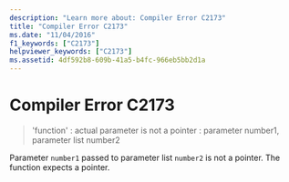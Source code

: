 ```yaml
---
description: "Learn more about: Compiler Error C2173"
title: "Compiler Error C2173"
ms.date: "11/04/2016"
f1_keywords: ["C2173"]
helpviewer_keywords: ["C2173"]
ms.assetid: 4df592b8-609b-41a5-b4fc-966eb5bb2d1a
---
```

# Compiler Error C2173

> 'function' : actual parameter is not a pointer : parameter number1, parameter list number2

Parameter `number1` passed to parameter list `number2` is not a pointer. The function expects a pointer.
